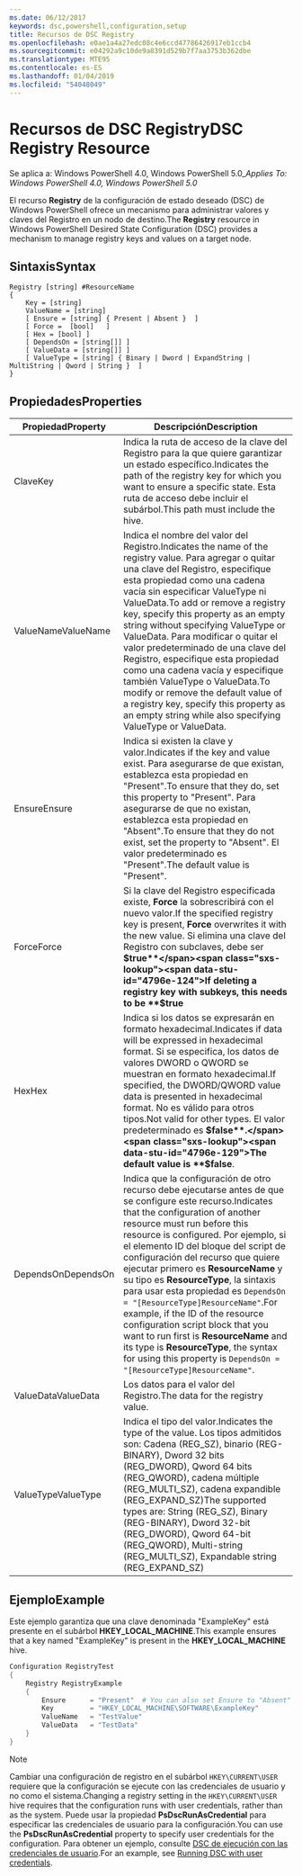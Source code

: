 ```yaml
---
ms.date: 06/12/2017
keywords: dsc,powershell,configuration,setup
title: Recursos de DSC Registry
ms.openlocfilehash: e0ae1a4a27edc08c4e6ccd47786426917eb1ccb4
ms.sourcegitcommit: e04292a9c10de9a8391d529b7f7aa3753b362dbe
ms.translationtype: MTE95
ms.contentlocale: es-ES
ms.lasthandoff: 01/04/2019
ms.locfileid: "54048049"
---
```

# <a name="dsc-registry-resource"></a><span data-ttu-id="4796e-103">Recursos de DSC Registry</span><span class="sxs-lookup"><span data-stu-id="4796e-103">DSC Registry Resource</span></span>

<span data-ttu-id="4796e-104">Se aplica a: Windows PowerShell 4.0, Windows PowerShell 5.0_</span><span class="sxs-lookup"><span data-stu-id="4796e-104">_Applies To: Windows PowerShell 4.0, Windows PowerShell 5.0_</span></span>

<span data-ttu-id="4796e-105">El recurso **Registry** de la configuración de estado deseado (DSC) de Windows PowerShell ofrece un mecanismo para administrar valores y claves del Registro en un nodo de destino.</span><span class="sxs-lookup"><span data-stu-id="4796e-105">The **Registry** resource in Windows PowerShell Desired State Configuration (DSC) provides a mechanism to manage registry keys and values on a target node.</span></span>

## <a name="syntax"></a><span data-ttu-id="4796e-106">Sintaxis</span><span class="sxs-lookup"><span data-stu-id="4796e-106">Syntax</span></span>

```
Registry [string] #ResourceName
{
    Key = [string]
    ValueName = [string]
    [ Ensure = [string] { Present | Absent }  ]
    [ Force =  [bool]   ]
    [ Hex = [bool] ]
    [ DependsOn = [string[]] ]
    [ ValueData = [string[]] ]
    [ ValueType = [string] { Binary | Dword | ExpandString | MultiString | Qword | String }  ]
}
```

## <a name="properties"></a><span data-ttu-id="4796e-107">Propiedades</span><span class="sxs-lookup"><span data-stu-id="4796e-107">Properties</span></span>

| <span data-ttu-id="4796e-108">Propiedad</span><span class="sxs-lookup"><span data-stu-id="4796e-108">Property</span></span> | <span data-ttu-id="4796e-109">Descripción</span><span class="sxs-lookup"><span data-stu-id="4796e-109">Description</span></span> |
| --- | --- |
| <span data-ttu-id="4796e-110">Clave</span><span class="sxs-lookup"><span data-stu-id="4796e-110">Key</span></span>| <span data-ttu-id="4796e-111">Indica la ruta de acceso de la clave del Registro para la que quiere garantizar un estado específico.</span><span class="sxs-lookup"><span data-stu-id="4796e-111">Indicates the path of the registry key for which you want to ensure a specific state.</span></span> <span data-ttu-id="4796e-112">Esta ruta de acceso debe incluir el subárbol.</span><span class="sxs-lookup"><span data-stu-id="4796e-112">This path must include the hive.</span></span>|
| <span data-ttu-id="4796e-113">ValueName</span><span class="sxs-lookup"><span data-stu-id="4796e-113">ValueName</span></span>| <span data-ttu-id="4796e-114">Indica el nombre del valor del Registro.</span><span class="sxs-lookup"><span data-stu-id="4796e-114">Indicates the name of the registry value.</span></span> <span data-ttu-id="4796e-115">Para agregar o quitar una clave del Registro, especifique esta propiedad como una cadena vacía sin especificar ValueType ni ValueData.</span><span class="sxs-lookup"><span data-stu-id="4796e-115">To add or remove a registry key, specify this property as an empty string without specifying ValueType or ValueData.</span></span> <span data-ttu-id="4796e-116">Para modificar o quitar el valor predeterminado de una clave del Registro, especifique esta propiedad como una cadena vacía y especifique también ValueType o ValueData.</span><span class="sxs-lookup"><span data-stu-id="4796e-116">To modify or remove the default value of a registry key, specify this property as an empty string while also specifying ValueType or ValueData.</span></span>|
| <span data-ttu-id="4796e-117">Ensure</span><span class="sxs-lookup"><span data-stu-id="4796e-117">Ensure</span></span>| <span data-ttu-id="4796e-118">Indica si existen la clave y valor.</span><span class="sxs-lookup"><span data-stu-id="4796e-118">Indicates if the key and value exist.</span></span> <span data-ttu-id="4796e-119">Para asegurarse de que existan, establezca esta propiedad en "Present".</span><span class="sxs-lookup"><span data-stu-id="4796e-119">To ensure that they do, set this property to "Present".</span></span> <span data-ttu-id="4796e-120">Para asegurarse de que no existan, establezca esta propiedad en "Absent".</span><span class="sxs-lookup"><span data-stu-id="4796e-120">To ensure that they do not exist, set the property to "Absent".</span></span> <span data-ttu-id="4796e-121">El valor predeterminado es "Present".</span><span class="sxs-lookup"><span data-stu-id="4796e-121">The default value is "Present".</span></span>|
| <span data-ttu-id="4796e-122">Force</span><span class="sxs-lookup"><span data-stu-id="4796e-122">Force</span></span>| <span data-ttu-id="4796e-123">Si la clave del Registro especificada existe, **Force** la sobrescribirá con el nuevo valor.</span><span class="sxs-lookup"><span data-stu-id="4796e-123">If the specified registry key is present, **Force** overwrites it with the new value.</span></span> <span data-ttu-id="4796e-124">Si elimina una clave del Registro con subclaves, debe ser **$true**</span><span class="sxs-lookup"><span data-stu-id="4796e-124">If deleting a registry key with subkeys, this needs to be **$true**</span></span> |
| <span data-ttu-id="4796e-125">Hex</span><span class="sxs-lookup"><span data-stu-id="4796e-125">Hex</span></span>| <span data-ttu-id="4796e-126">Indica si los datos se expresarán en formato hexadecimal.</span><span class="sxs-lookup"><span data-stu-id="4796e-126">Indicates if data will be expressed in hexadecimal format.</span></span> <span data-ttu-id="4796e-127">Si se especifica, los datos de valores DWORD o QWORD se muestran en formato hexadecimal.</span><span class="sxs-lookup"><span data-stu-id="4796e-127">If specified, the DWORD/QWORD value data is presented in hexadecimal format.</span></span> <span data-ttu-id="4796e-128">No es válido para otros tipos.</span><span class="sxs-lookup"><span data-stu-id="4796e-128">Not valid for other types.</span></span> <span data-ttu-id="4796e-129">El valor predeterminado es **$false**.</span><span class="sxs-lookup"><span data-stu-id="4796e-129">The default value is **$false**.</span></span>|
| <span data-ttu-id="4796e-130">DependsOn</span><span class="sxs-lookup"><span data-stu-id="4796e-130">DependsOn</span></span>| <span data-ttu-id="4796e-131">Indica que la configuración de otro recurso debe ejecutarse antes de que se configure este recurso.</span><span class="sxs-lookup"><span data-stu-id="4796e-131">Indicates that the configuration of another resource must run before this resource is configured.</span></span> <span data-ttu-id="4796e-132">Por ejemplo, si el elemento ID del bloque del script de configuración del recurso que quiere ejecutar primero es **ResourceName** y su tipo es **ResourceType**, la sintaxis para usar esta propiedad es `DependsOn = "[ResourceType]ResourceName"`.</span><span class="sxs-lookup"><span data-stu-id="4796e-132">For example, if the ID of the resource configuration script block that you want to run first is **ResourceName** and its type is **ResourceType**, the syntax for using this property is `DependsOn = "[ResourceType]ResourceName"`.</span></span>|
| <span data-ttu-id="4796e-133">ValueData</span><span class="sxs-lookup"><span data-stu-id="4796e-133">ValueData</span></span>| <span data-ttu-id="4796e-134">Los datos para el valor del Registro.</span><span class="sxs-lookup"><span data-stu-id="4796e-134">The data for the registry value.</span></span>|
| <span data-ttu-id="4796e-135">ValueType</span><span class="sxs-lookup"><span data-stu-id="4796e-135">ValueType</span></span>| <span data-ttu-id="4796e-136">Indica el tipo del valor.</span><span class="sxs-lookup"><span data-stu-id="4796e-136">Indicates the type of the value.</span></span> <span data-ttu-id="4796e-137">Los tipos admitidos son: Cadena (REG_SZ), binario (REG-BINARY), Dword 32 bits (REG_DWORD), Qword 64 bits (REG_QWORD), cadena múltiple (REG_MULTI_SZ), cadena expandible (REG_EXPAND_SZ)</span><span class="sxs-lookup"><span data-stu-id="4796e-137">The supported types are: String (REG_SZ), Binary (REG-BINARY), Dword 32-bit (REG_DWORD), Qword 64-bit (REG_QWORD), Multi-string (REG_MULTI_SZ), Expandable string (REG_EXPAND_SZ)</span></span> |

## <a name="example"></a><span data-ttu-id="4796e-138">Ejemplo</span><span class="sxs-lookup"><span data-stu-id="4796e-138">Example</span></span>

<span data-ttu-id="4796e-139">Este ejemplo garantiza que una clave denominada "ExampleKey" está presente en el subárbol **HKEY\_LOCAL\_MACHINE**.</span><span class="sxs-lookup"><span data-stu-id="4796e-139">This example ensures that a key named "ExampleKey" is present in the **HKEY\_LOCAL\_MACHINE** hive.</span></span>

```powershell
Configuration RegistryTest
{
    Registry RegistryExample
    {
        Ensure      = "Present"  # You can also set Ensure to "Absent"
        Key         = "HKEY_LOCAL_MACHINE\SOFTWARE\ExampleKey"
        ValueName   = "TestValue"
        ValueData   = "TestData"
    }
}
```

> [!NOTE]
> <span data-ttu-id="4796e-140">Cambiar una configuración de registro en el subárbol `HKEY\CURRENT\USER` requiere que la configuración se ejecute con las credenciales de usuario y no como el sistema.</span><span class="sxs-lookup"><span data-stu-id="4796e-140">Changing a registry setting in the `HKEY\CURRENT\USER` hive requires that the configuration runs with user credentials, rather than as the system.</span></span> <span data-ttu-id="4796e-141">Puede usar la propiedad **PsDscRunAsCredential** para especificar las credenciales de usuario para la configuración.</span><span class="sxs-lookup"><span data-stu-id="4796e-141">You can use the **PsDscRunAsCredential** property to specify user credentials for the configuration.</span></span> <span data-ttu-id="4796e-142">Para obtener un ejemplo, consulte [DSC de ejecución con las credenciales de usuario](../../../configurations/runAsUser.md).</span><span class="sxs-lookup"><span data-stu-id="4796e-142">For an example, see [Running DSC with user credentials](../../../configurations/runAsUser.md).</span></span>
